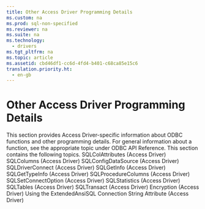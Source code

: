 ```yaml
---
title: Other Access Driver Programming Details
ms.custom: na
ms.prod: sql-non-specified
ms.reviewer: na
ms.suite: na
ms.technology: 
  - drivers
ms.tgt_pltfrm: na
ms.topic: article
ms.assetid: cbd46df1-cc6d-4fd4-b401-c68ca85e15c6
translation.priority.ht: 
  - en-gb
---
```

# Other Access Driver Programming Details
<?xml version="1.0" encoding="utf-8"?>
<developerConceptualDocument xmlns="http://ddue.schemas.microsoft.com/authoring/2003/5" xmlns:xlink="http://www.w3.org/1999/xlink" xmlns:xsi="http://www.w3.org/2001/XMLSchema-instance" xsi:schemaLocation="http://ddue.schemas.microsoft.com/authoring/2003/5 http://dduestorage.blob.core.windows.net/ddueschema/developer.xsd">
  <introduction>
    <alert class="note">
      <para>This section provides Access Driver-specific information about ODBC functions and other programming details. For general information about a function, see the appropriate topic under <legacyLink xlink:href="b7a49774-f458-44ce-9a04-a0457501405b">ODBC API Reference</legacyLink>.</para>
    </alert>
    <para>This section contains the following topics.  </para>
    <list class="bullet">
      <listItem>
        <para>             <legacyLink xlink:href="adb6f81d-e8c7-4748-9b1d-f7a053788bbc">SQLColAttributes (Access Driver)</legacyLink>           </para>
      </listItem>
      <listItem>
        <para>             <legacyLink xlink:href="1eac255c-6110-4805-a1bc-feee1eec35d0">SQLColumns (Access Driver)</legacyLink>           </para>
      </listItem>
      <listItem>
        <para>             <legacyLink xlink:href="1b152fb7-fa12-46b9-b168-006bb1355e77">SQLConfigDataSource (Access Driver)</legacyLink>           </para>
      </listItem>
      <listItem>
        <para>             <legacyLink xlink:href="9d133e9b-7545-464d-aa3c-677fa7e2a41d">SQLDriverConnect (Access Driver)</legacyLink>           </para>
      </listItem>
      <listItem>
        <para>             <legacyLink xlink:href="c226aba7-a2f4-4b32-b640-92654b40e5a7">SQLGetInfo (Access Driver)</legacyLink>           </para>
      </listItem>
      <listItem>
        <para>             <legacyLink xlink:href="a28b16eb-ca36-4297-9297-ecd7c107a84e">SQLGetTypeInfo (Access Driver)</legacyLink>           </para>
      </listItem>
      <listItem>
        <para>             <legacyLink xlink:href="34fee995-5848-4ecb-bda0-fc362a77b2d9">SQLProcedureColumns (Access Driver)</legacyLink>           </para>
      </listItem>
      <listItem>
        <para>             <legacyLink xlink:href="58399bc4-d0b1-4eaa-a474-c92b2d5855ea">SQLSetConnectOption (Access Driver)</legacyLink>           </para>
      </listItem>
      <listItem>
        <para>             <legacyLink xlink:href="6117ac77-1020-4f0c-8eed-e671c34c1f21">SQLStatistics (Access Driver)</legacyLink>           </para>
      </listItem>
      <listItem>
        <para>             <legacyLink xlink:href="94423cf9-341a-4db6-bb10-8f5448df7fc3">SQLTables (Access Driver)</legacyLink>           </para>
      </listItem>
      <listItem>
        <para>             <legacyLink xlink:href="892b79c7-9e20-4d1f-bc60-d4b25694ca25">SQLTransact (Access Driver)</legacyLink>           </para>
      </listItem>
      <listItem>
        <para>             <legacyLink xlink:href="d868becd-8d3d-4285-863b-d1d0fcb04b88">Encryption (Access Driver)</legacyLink>           </para>
      </listItem>
      <listItem>
        <para>             <legacyLink xlink:href="92675c30-9100-43ae-aa35-041f3006a54f">Using the ExtendedAnsiSQL Connection String Attribute (Access Driver)</legacyLink>           </para>
      </listItem>
    </list>
  </introduction>
  <relatedTopics />
</developerConceptualDocument>